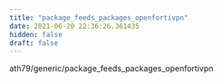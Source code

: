 ```yaml
---
title: "package_feeds_packages_openfortivpn"
date: 2021-06-20 22:36:26.361435
hidden: false
draft: false
---
```


ath79/generic/package_feeds_packages_openfortivpn

